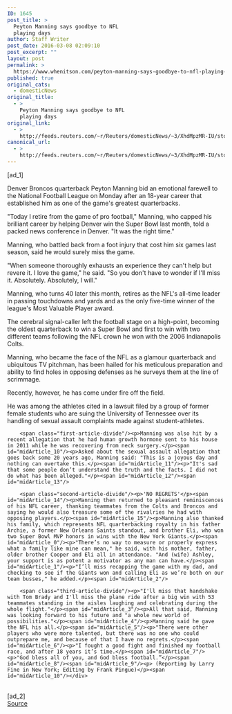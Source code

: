 ```yaml
---
ID: 1645
post_title: >
  Peyton Manning says goodbye to NFL
  playing days
author: Staff Writer
post_date: 2016-03-08 02:09:10
post_excerpt: ""
layout: post
permalink: >
  https://www.whenitson.com/peyton-manning-says-goodbye-to-nfl-playing-days/
published: true
original_cats:
  - domesticNews
original_title:
  - >
    Peyton Manning says goodbye to NFL
    playing days
original_link:
  - >
    http://feeds.reuters.com/~r/Reuters/domesticNews/~3/XhdMpzMR-IU/story01.htm
canonical_url:
  - >
    http://feeds.reuters.com/~r/Reuters/domesticNews/~3/XhdMpzMR-IU/story01.htm
---
```

 [ad_1]
<br><div id="articleText">
<span id="midArticle_start"/>

<span id="midArticle_0"/><span class="focusParagraph" readability="3"><p><span class="articleLocatio&lt;/span&gt;n">Denver Broncos quarterback Peyton Manning bid an emotional farewell to the National Football League on Monday after an 18-year career that established him as one of the game's greatest quarterbacks.</span></p></span><span id="midArticle_1"/><p>"Today I retire from the game of pro football," Manning, who capped his brilliant career by helping Denver win the Super Bowl last month, told a packed news conference in Denver. "It was the right time."</p><span id="midArticle_2"/><p>Manning, who battled back from a foot injury that cost him six games last season, said he would surely miss the game.</p><span id="midArticle_3"/><p>"When someone thoroughly exhausts an experience they can't help but revere it. I love the game," he said. "So you don't have to wonder if I'll miss it. Absolutely. Absolutely, I will."</p><span id="midArticle_4"/><p>Manning, who turns 40 later this month, retires as the NFL's all-time leader in passing touchdowns and yards and as the only five-time winner of the league's Most Valuable Player award.</p><span id="midArticle_5"/><p>The cerebral signal-caller left the football stage on a high-point, becoming the oldest quarterback to win a Super Bowl and first to win with two different teams following the NFL crown he won with the 2006 Indianapolis Colts.</p><span id="midArticle_6"/><p>Manning, who became the face of the NFL as a glamour quarterback and ubiquitous TV pitchman, has been hailed for his meticulous preparation and ability to find holes in opposing defenses as he surveys them at the line of scrimmage.</p><span id="midArticle_7"/><p>Recently, however, he has come under fire off the field.</p><span id="midArticle_8"/><p>He was among the athletes cited in a lawsuit filed by a group of former female students who are suing the University of Tennessee over its handling of sexual assault complaints made against student-athletes.</p><span id="midArticle_9"/>
        
        <span class="first-article-divide"/><p>Manning was also hit by a recent allegation that he had human growth hormone sent to his house in 2011 while he was recovering from neck surgery.</p><span id="midArticle_10"/><p>Asked about the sexual assault allegation that goes back some 20 years ago, Manning said: "This is a joyous day and nothing can overtake this.</p><span id="midArticle_11"/><p>"It's sad that some people don’t understand the truth and the facts. I did not do what has been alleged."</p><span id="midArticle_12"/><span id="midArticle_13"/>
        
        <span class="second-article-divide"/><p>'NO REGRETS'</p><span id="midArticle_14"/><p>Manning then returned to pleasant reminiscences of his NFL career, thanking teammates from the Colts and Broncos and saying he would also treasure some of the rivalries he had with opposing players.</p><span id="midArticle_15"/><p>Manning also thanked his family, which represents NFL quarterbacking royalty in his father Archie, a former New Orleans Saints standout, and brother Eli, who won two Super Bowl MVP honors in wins with the New York Giants.</p><span id="midArticle_0"/><p>"There’s no way to measure or properly express what a family like mine can mean," he said, with his mother, father, older brother Cooper and Eli all in attendance. "And (wife) Ashley, your support is as potent a motivator as any man can have.</p><span id="midArticle_1"/><p>"I’ll miss recapping the game with my dad, and checking to see if the Giants won and calling Eli as we’re both on our team busses," he added.</p><span id="midArticle_2"/>
        
        <span class="third-article-divide"/><p>"I'll miss that handshake with Tom Brady and I'll miss the plane ride after a big win with 53 teammates standing in the aisles laughing and celebrating during the whole flight."</p><span id="midArticle_3"/><p>All that said, Manning was looking forward to his future and "a whole new world of possibilities."</p><span id="midArticle_4"/><p>Manning said he gave the NFL his all.</p><span id="midArticle_5"/><p>"There were other players who were more talented, but there was no one who could outprepare me, and because of that I have no regrets.</p><span id="midArticle_6"/><p>"I fought a good fight and finished my football race, and after 18 years it’s time.</p><span id="midArticle_7"/><p>"God bless all of you, and God bless football.”</p><span id="midArticle_8"/><span id="midArticle_9"/><p> (Reporting by Larry Fine in New York; Editing by Frank Pingue)</p><span id="midArticle_10"/></div>
<br>[ad_2]
<br><a href="http://feeds.reuters.com/~r/Reuters/domesticNews/~3/XhdMpzMR-IU/story01.htm">Source </a>